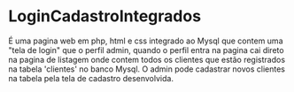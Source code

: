 # LoginCadastroIntegrados
É uma pagina web em php, html e css integrado ao Mysql que contem uma "tela de login" que o perfil admin, quando o perfil entra na pagina cai direto na pagina de listagem onde contem todos os clientes que estão registrados na tabela 'clientes' no banco Mysql. O admin pode cadastrar novos clientes na tabela pela tela de cadastro desenvolvida.
